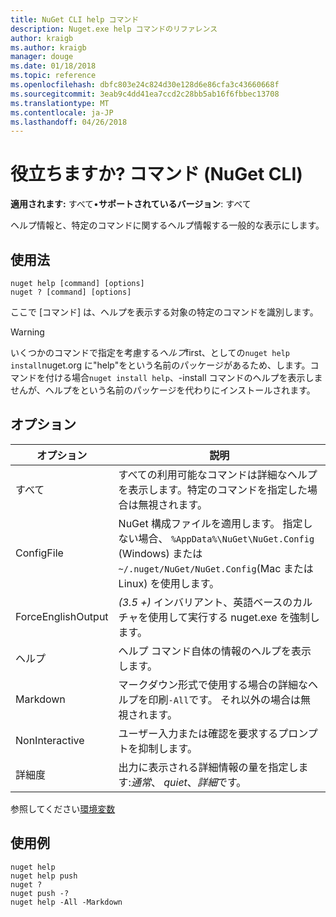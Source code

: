 ```yaml
---
title: NuGet CLI help コマンド
description: Nuget.exe help コマンドのリファレンス
author: kraigb
ms.author: kraigb
manager: douge
ms.date: 01/18/2018
ms.topic: reference
ms.openlocfilehash: dbfc803e24c824d30e128d6e86cfa3c43660668f
ms.sourcegitcommit: 3eab9c4dd41ea7ccd2c28bb5ab16f6fbbec13708
ms.translationtype: MT
ms.contentlocale: ja-JP
ms.lasthandoff: 04/26/2018
---
```

# <a name="help-or--command-nuget-cli"></a>役立ちますか? コマンド (NuGet CLI)

**適用されます:** すべて&bullet;**サポートされているバージョン**: すべて

ヘルプ情報と、特定のコマンドに関するヘルプ情報する一般的な表示にします。

## <a name="usage"></a>使用法

```cli
nuget help [command] [options]
nuget ? [command] [options]
```

ここで [コマンド] は、ヘルプを表示する対象の特定のコマンドを識別します。

> [!Warning]
> いくつかのコマンドで指定を考慮する*ヘルプ*first、としての`nuget help install`nuget.org に"help"をという名前のパッケージがあるため、します。コマンドを付ける場合`nuget install help`、-install コマンドのヘルプを表示しませんが、ヘルプをという名前のパッケージを代わりにインストールされます。

## <a name="options"></a>オプション

| オプション | 説明 |
| --- | --- |
| すべて | すべての利用可能なコマンドは詳細なヘルプを表示します。特定のコマンドを指定した場合は無視されます。 |
| ConfigFile | NuGet 構成ファイルを適用します。 指定しない場合、 `%AppData%\NuGet\NuGet.Config` (Windows) または`~/.nuget/NuGet/NuGet.Config`(Mac または Linux) を使用します。|
| ForceEnglishOutput | *(3.5 +)* インバリアント、英語ベースのカルチャを使用して実行する nuget.exe を強制します。 |
| ヘルプ | ヘルプ コマンド自体の情報のヘルプを表示します。 |
| Markdown | マークダウン形式で使用する場合の詳細なヘルプを印刷`-All`です。 それ以外の場合は無視されます。 |
| NonInteractive | ユーザー入力または確認を要求するプロンプトを抑制します。 |
| 詳細度 | 出力に表示される詳細情報の量を指定します:*通常*、 *quiet*、*詳細*です。 |

参照してください[環境変数](cli-ref-environment-variables.md)

## <a name="examples"></a>使用例

```cli
nuget help
nuget help push
nuget ?
nuget push -?
nuget help -All -Markdown
```

